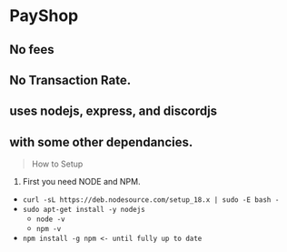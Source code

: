 # PayShop
## No fees
## No Transaction Rate.

## uses nodejs, express, and discordjs
## with some other dependancies.


> How to Setup
1. First you need NODE and NPM.
- `curl -sL https://deb.nodesource.com/setup_18.x | sudo -E bash -`
- `sudo apt-get install -y nodejs`
  * `node -v`
  * `npm -v`
- `npm install -g npm <- until fully up to date`
